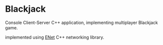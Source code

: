 # Blackjack

Console Client-Server C++ application, implementing multiplayer Blackjack game.

implemented using [ENet](http://enet.bespin.org/) C++ networking library.